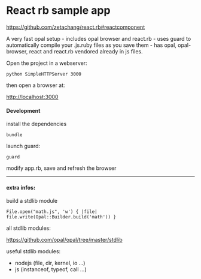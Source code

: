 # React rb sample app

https://github.com/zetachang/react.rb#reactcomponent

A very fast opal setup - includes opal browser and react.rb - uses guard to automatically compile your .js.ruby files as you save them - has opal, opal-browser, react and react.rb vendored already in js files.

Open the project in a webserver:

    python SimpleHTTPServer 3000


then open a browser at:

<http://localhost:3000>


#### Development

install the dependencies

    bundle


launch guard:

    guard


modify app.rb, save and refresh the browser

---

#### extra infos:

build a stdlib module

    File.open("math.js", 'w') { |file| file.write(Opal::Builder.build('math')) }

all stdlib modules:

https://github.com/opal/opal/tree/master/stdlib

useful stdlib modules:

- nodejs (file, dir, kernel, io ...)
- js (instanceof, typeof, call ...)
